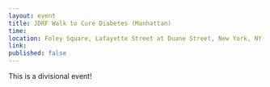 ```yaml
---
layout: event
title: JDRF Walk to Cure Diabetes (Manhattan)
time: 
location: Foley Square, Lafayette Street at Duane Street, New York, NY
link:
published: false
---
```

This is a divisional event!
